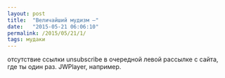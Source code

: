 ```yaml
---
layout: post
title:  "Величайший мудизм —"
date:   "2015-05-21 06:06:10"
permalink: /2015/05/21/1/
tags: мудаки
---
```


отсутствие ссылки unsubscribe в очередной левой рассылке с сайта, где
ты один раз. JWPlayer, например.
